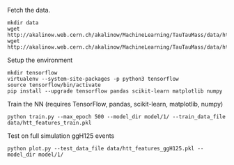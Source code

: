 Fetch the data.
```
mkdir data
wget http://akalinow.web.cern.ch/akalinow/MachineLearning/TauTauMass/data/htt_features_train.pkl
wget http://akalinow.web.cern.ch/akalinow/MachineLearning/TauTauMass/data/htt_features_ggH125.pkl
```

Setup the environment
```
mkdir tensorflow
virtualenv --system-site-packages -p python3 tensorflow
source tensorflow/bin/activate
pip install --upgrade tensorflow pandas scikit-learn matplotlib numpy
```

Train the NN (requires TensorFlow, pandas, scikit-learn, matplotlib, numpy)

```
python train.py --max_epoch 500 --model_dir model/1/ --train_data_file data/htt_features_train.pkl
```

Test on full simulation ggH125 events

```
python plot.py --test_data_file data/htt_features_ggH125.pkl --model_dir model/1/
```

